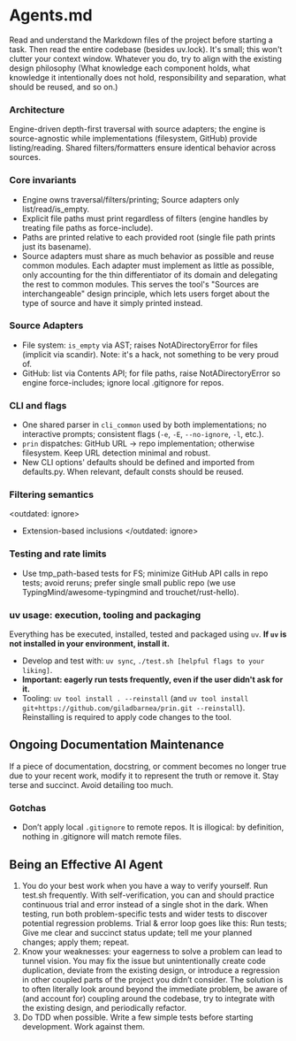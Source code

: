 # Agents.md

Read and understand the Markdown files of the project before starting a task. 
Then read the entire codebase (besides uv.lock). It's small; this won't clutter your context window.
Whatever you do, try to align with the existing design philosophy (What knowledge each component holds, what knowledge it intentionally does not hold, responsibility and separation, what should be reused, and so on.)

### Architecture

Engine-driven depth-first traversal with source adapters; the engine is source-agnostic while implementations (filesystem, GitHub) provide listing/reading. Shared filters/formatters ensure identical behavior across sources.

### Core invariants
- Engine owns traversal/filters/printing; Source adapters only list/read/is_empty.
- Explicit file paths must print regardless of filters (engine handles by treating file paths as force-include).
- Paths are printed relative to each provided root (single file path prints just its basename).
- Source adapters must share as much behavior as possible and reuse common modules. Each adapter must implement as little as possible, only accounting for the thin differentiator of its domain and delegating the rest to common modules. This serves the tool's "Sources are interchangeable" design principle, which lets users forget about the type of source and have it simply printed instead.

### Source Adapters
- File system: `is_empty` via AST; raises NotADirectoryError for files (implicit via scandir). Note: it's a hack, not something to be very proud of.
- GitHub: list via Contents API; for file paths, raise NotADirectoryError so engine force-includes; ignore local .gitignore for repos.

### CLI and flags
- One shared parser in `cli_common` used by both implementations; no interactive prompts; consistent flags (`-e`, `-E`, `--no-ignore`, `-l`, etc.).
- `prin` dispatches: GitHub URL → repo implementation; otherwise filesystem. Keep URL detection minimal and robust.
- New CLI options' defaults should be defined and imported from defaults.py. When relevant, default consts should be reused.

### Filtering semantics
<outdated: ignore>
- Extension-based inclusions
</outdated: ignore>


### Testing and rate limits
- Use tmp_path-based tests for FS; minimize GitHub API calls in repo tests; avoid reruns; prefer single small public repo (we use TypingMind/awesome-typingmind and trouchet/rust-hello).

### uv usage: execution, tooling and packaging
Everything has be executed, installed, tested and packaged using `uv`.
**If `uv` is not installed in your environment, install it.**
- Develop and test with: `uv sync`, `./test.sh [helpful flags to your liking]`.
- **Important: eagerly run tests frequently, even if the user didn't ask for it.**
- Tooling: `uv tool install . --reinstall` (and `uv tool install git+https://github.com/giladbarnea/prin.git --reinstall`). Reinstalling is required to apply code changes to the tool.

## Ongoing Documentation Maintenance
If a piece of documentation, docstring, or comment becomes no longer true due to your recent work, modify it to represent the truth or remove it. Stay terse and succinct. Avoid detailing too much.

### Gotchas
- Don’t apply local `.gitignore` to remote repos. It is illogical: by definition, nothing in .gitignore will match remote files.

## Being an Effective AI Agent

1. You do your best work when you have a way to verify yourself. Run test.sh frequently. With self-verification, you can and should practice continuous trial and error instead of a single shot in the dark. When testing, run both problem-specific tests and wider tests to discover potential regression problems. Trial & error loop goes like this: Run tests; Give me clear and succinct status update; tell me your planned changes; apply them; repeat.
2. Know your weaknesses: your eagerness to solve a problem can lead to tunnel vision. You may fix the issue but unintentionally create code duplication, deviate from the existing design, or introduce a regression in other coupled parts of the project you didn’t consider. The solution is to often literally look around beyond the immediate problem, be aware of (and account for) coupling around the codebase, try to integrate with the existing design, and periodically refactor.
3. Do TDD when possible. Write a few simple tests before starting development. Work against them.
